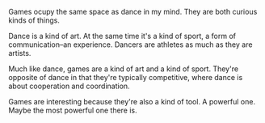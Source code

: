 Games ocupy the same space as dance in my mind. They are both curious kinds of things.

Dance is a kind of art. At the same time it's a kind of sport, a form of communication–an experience. Dancers are athletes as much as they are artists.

Much like dance, games are a kind of art and a kind of sport. They're opposite of dance in that they're typically competitive, where dance is about cooperation and coordination.

Games are interesting because they're also a kind of tool. A powerful one. Maybe the most powerful one there is.

